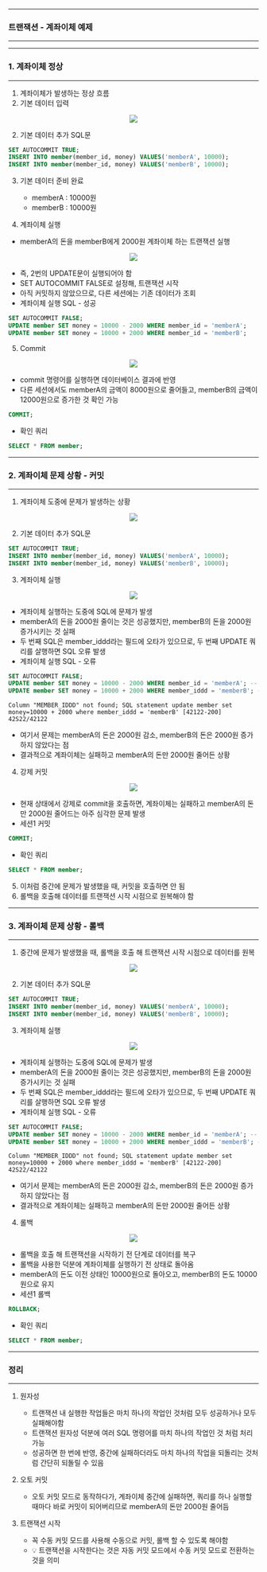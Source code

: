-----
### 트랜잭션 - 계좌이체 예제
-----
-----
### 1. 계좌이체 정상
-----
1. 계좌이체가 발생하는 정상 흐름
2. 기본 데이터 입력
<div align="center">
<img src="https://github.com/sooyounghan/Spring/assets/34672301/fbbbf173-9717-4ea9-9246-66d0836919c8">
</div>

2. 기본 데이터 추가 SQL문
```sql
SET AUTOCOMMIT TRUE;
INSERT INTO member(member_id, money) VALUES('memberA', 10000);
INSERT INTO member(member_id, money) VALUES('memberB', 10000);
```

3. 기본 데이터 준비 완료
   - memberA : 10000원
   - memberB : 10000원

4. 계좌이체  실행
  - memberA의 돈을 memberB에게 2000원 계좌이체 하는 트랜잭션 실행
<div align="center">
<img src="https://github.com/sooyounghan/Spring/assets/34672301/b3da59c5-a24c-41fd-a6ea-722c423c094a">
</div>

  - 즉, 2번의 UPDATE문이 실행되어야 함
  - SET AUTOCOMMIT FALSE로 설정해, 트랜잭션 시작
  - 아직 커밋하지 않았으므로, 다른 세션에는 기존 데이터가 조회
  - 계좌이체 실행 SQL - 성공
```sql
SET AUTOCOMMIT FALSE;
UPDATE member SET money = 10000 - 2000 WHERE member_id = 'memberA';
UPDATE member SET money = 10000 + 2000 WHERE member_id = 'memberB';
```

5. Commit
<div align="center">
<img src="https://github.com/sooyounghan/Spring/assets/34672301/2472c822-a79d-4d70-87e9-6b6449a42a71">
</div>

  - commit 명령어를 실행하면 데이터베이스 결과에 반영
  - 다른 세션에서도 memberA의 금액이 8000원으로 줄어들고, memberB의 금액이 12000원으로 증가한 것 확인 가능
```sql
COMMIT;
```
  - 확인 쿼리
```sql
SELECT * FROM member;
```

-----
### 2. 계좌이체 문제 상황 - 커밋
-----
1. 계좌이체 도중에 문제가 발생하는 상황
<div align="center">
<img src="https://github.com/sooyounghan/Spring/assets/34672301/d7a58a67-2359-4133-95d7-c6286c0fbfac">
</div>

2. 기본 데이터 추가 SQL문
```sql
SET AUTOCOMMIT TRUE;
INSERT INTO member(member_id, money) VALUES('memberA', 10000);
INSERT INTO member(member_id, money) VALUES('memberB', 10000);
```

3. 계좌이체 실행
<div align="center">
<img src="https://github.com/sooyounghan/Spring/assets/34672301/0d3d2735-84c0-4013-9e9f-6fa8eda2657a">
</div>

  - 계좌이체 실행하는 도중에 SQL에 문제가 발생
  - memberA의 돈을 2000원 줄이는 것은 성공했지만, memberB의 돈을 2000원 증가시키는 것 실패
  - 두 번째 SQL은 member_iddd라는 필드에 오타가 있으므로, 두 번째 UPDATE 쿼리를 살행하면 SQL 오류 발생
  - 계좌이체 실행 SQL - 오류
```sql
SET AUTOCOMMIT FALSE;
UPDATE member SET money = 10000 - 2000 WHERE member_id = 'memberA'; -- 성공
UPDATE member SET money = 10000 + 2000 WHERE member_iddd = 'memberB'; -- 쿼리 예외 발생
```
```
Column "MEMBER_IDDD" not found; SQL statement update member set money=10000 + 2000 where member_iddd = 'memberB' [42122-200] 42S22/42122
```
  - 여기서 문제는 memberA의 돈은 2000원 감소, memberB의 돈은 2000원 증가하지 않았다는 점
  - 결과적으로 계좌이체는 실패하고 memberA의 돈만 2000원 줄어든 상황

4. 강제 커밋
<div align="center">
<img src="https://github.com/sooyounghan/Spring/assets/34672301/25978e7a-dc33-4676-96b7-477625803cf7">
</div>

  - 현재 상태에서 강제로 commit을 호출하면, 계좌이체는 실패하고 memberA의 돈만 2000원 줄어드는 아주 심각한 문제 발생
  - 세션1 커밋
```sql
COMMIT;
```
  - 확인 쿼리
```sql
SELECT * FROM member;
```

5. 이처럼 중간에 문제가 발생했을 때, 커밋을 호출하면 안 됨
6. 롤백을 호출해 데이터를 트랜잭션 시작 시점으로 원복해야 함

-----
### 3. 계좌이체 문제 상황 - 롤백
-----
1. 중간에 문제가 발생했을 때, 롤백을 호출 해 트랜잭션 시작 시점으로 데이터를 원복
<div align="center">
<img src="https://github.com/sooyounghan/Spring/assets/34672301/d8918183-5e87-4870-853c-5949923427de">
</div>

2. 기본 데이터 추가 SQL문
```sql
SET AUTOCOMMIT TRUE;
INSERT INTO member(member_id, money) VALUES('memberA', 10000);
INSERT INTO member(member_id, money) VALUES('memberB', 10000);
```

3. 계좌이체 실행
<div align="center">
<img src="https://github.com/sooyounghan/Spring/assets/34672301/0d818674-85f9-461d-bff4-0bf039351198">
</div>

  - 계좌이체 실행하는 도중에 SQL에 문제가 발생
  - memberA의 돈을 2000원 줄이는 것은 성공했지만, memberB의 돈을 2000원 증가시키는 것 실패
  - 두 번째 SQL은 member_iddd라는 필드에 오타가 있으므로, 두 번째 UPDATE 쿼리를 살행하면 SQL 오류 발생
  - 계좌이체 실행 SQL - 오류
```sql
SET AUTOCOMMIT FALSE;
UPDATE member SET money = 10000 - 2000 WHERE member_id = 'memberA'; -- 성공
UPDATE member SET money = 10000 + 2000 WHERE member_iddd = 'memberB'; -- 쿼리 예외 발생
```
```
Column "MEMBER_IDDD" not found; SQL statement update member set money=10000 + 2000 where member_iddd = 'memberB' [42122-200] 42S22/42122
```
  - 여기서 문제는 memberA의 돈은 2000원 감소, memberB의 돈은 2000원 증가하지 않았다는 점
  - 결과적으로 계좌이체는 실패하고 memberA의 돈만 2000원 줄어든 상황

4. 롤백
<div align="center">
<img src="https://github.com/sooyounghan/Spring/assets/34672301/1db43ba2-d302-45d5-b7a2-435a7d1ba537">
</div>

  - 롤백을 호출 해 트랜잭션을 시작하기 전 단계로 데이터를 복구
  - 롤백을 사용한 덕분에 계좌이체를 실행하기 전 상태로 돌아옴
  - memberA의 돈도 이전 상태인 10000원으로 돌아오고, memberB의 돈도 10000원으로 유지
  - 세션1 롤백
```sql
ROLLBACK;
```
  - 확인 쿼리
```sql
SELECT * FROM member;
```

-----
### 정리
-----
1. 원자성
   - 트랜잭션 내 실행한 작업들은 마치 하나의 작업인 것처럼 모두 성공하거나 모두 실패해야함
   - 트랜잭션 원자성 덕분에 여러 SQL 명령어를 마치 하나의 작업인 것 처럼 처리 가능
   - 성공하면 한 번에 반영, 중간에 실패하더라도 마치 하나의 작업을 되돌리는 것처럼 간단히 되돌릴 수 있음

2. 오토 커밋
   - 오토 커밋 모드로 동작하다가, 계좌이체 중간에 실패하면, 쿼리를 하나 실행할 때마다 바로 커밋이 되어버리므로 memberA의 돈만 2000원 줄어듬

3. 트랜잭션 시작
   - 꼭 수동 커밋 모드를 사용해 수동으로 커밋, 롤백 할 수 있도록 해야함
   - 💡 트랜잭션을 시작한다는 것은 자동 커밋 모드에서 수동 커밋 모드로 전환하는 것을 의미
     
